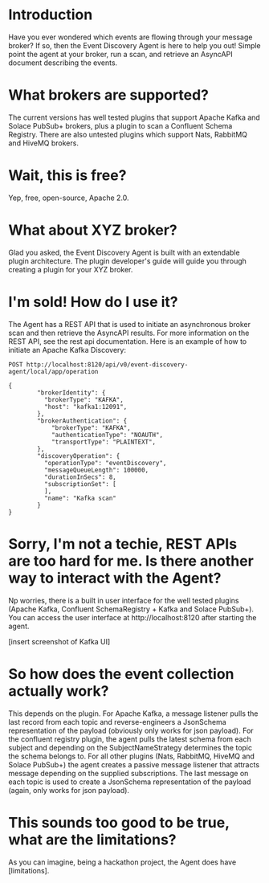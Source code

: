 # Introduction

Have you ever wondered which events are flowing through your message broker? If so, then the Event Discovery Agent is here to help you out! Simple point the agent at your broker, run a scan, and retrieve an AsyncAPI document describing the events.

# What brokers are supported?

The current versions has well tested plugins that support Apache Kafka and Solace PubSub+ brokers, plus a plugin to scan a Confluent Schema Registry. There are also untested plugins which support Nats, RabbitMQ and HiveMQ brokers.

# Wait, this is free?

Yep, free, open-source, Apache 2.0.

# What about XYZ broker?

Glad you asked, the Event Discovery Agent is built with an extendable plugin architecture. The plugin developer's guide will guide you through creating a plugin for your XYZ broker.

# I'm sold! How do I use it?

The Agent has a REST API that is used to initiate an asynchronous broker scan and then retrieve the AsyncAPI results. For more information on the REST API, see the rest api documentation. Here is an example of how to initiate an Apache Kafka Discovery:
```
POST http://localhost:8120/api/v0/event-discovery-agent/local/app/operation

{
        "brokerIdentity": {
          "brokerType": "KAFKA",
          "host": "kafka1:12091",
        },
        "brokerAuthentication": {
        	"brokerType": "KAFKA",
        	"authenticationType": "NOAUTH",
        	"transportType": "PLAINTEXT",
        },
        "discoveryOperation": {
          "operationType": "eventDiscovery",
          "messageQueueLength": 100000,
          "durationInSecs": 8,
          "subscriptionSet": [
          ],
          "name": "Kafka scan"
        }
}
```

# Sorry, I'm not a techie, REST APIs are too hard for me. Is there another way to interact with the Agent?

Np worries, there is a built in user interface for the well tested plugins (Apache Kafka, Confluent SchemaRegistry + Kafka and Solace PubSub+). You can access the user interface at http://localhost:8120 after starting the agent.

[insert screenshot of Kafka UI]

# So how does the event collection actually work?

This depends on the plugin. For Apache Kafka, a message listener pulls the last record from each topic and reverse-engineers a JsonSchema representation of the payload (obviously only works for json payload). For the confluent registry plugin, the agent pulls the latest schema from each subject and depending on the SubjectNameStrategy determines the topic the schema belongs to. For all other plugins (Nats, RabbitMQ, HiveMQ and Solace PubSub+) the agent creates a passive message listener that attracts message depending on the supplied subscriptions. The last message on each topic is used to create a JsonSchema representation of the payload (again, only works for json payload).

# This sounds too good to be true, what are the limitations?

As you can imagine, being a hackathon project, the Agent does have [limitations].
